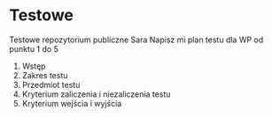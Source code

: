 # Testowe
Testowe repozytorium publiczne Sara
Napisz mi plan testu dla WP od punktu 1 do 5
1. Wstęp
2. Zakres testu
3. Przedmiot testu
4. Kryterium zaliczenia i niezaliczenia testu
5. Kryterium wejścia i wyjścia
